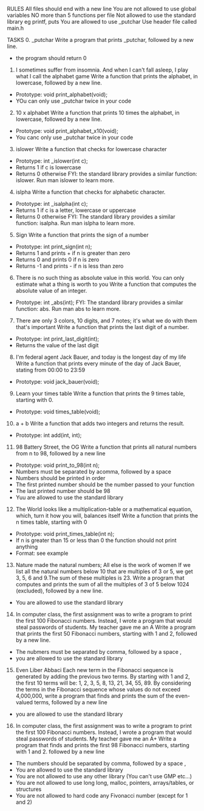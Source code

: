 RULES
All files should end with a new line
You are not allowed to use global variables
NO more than 5 functions per file
Not allowed to use the standard library eg printf, puts
You are allowed to use _putchar
Use header file called main.h

TASKS
0. _putchar
Write a program that prints _putchar, followed by a new line.
- the program should return 0

1. I sometimes suffer from insomnia. And when I can't fall asleep, I play what I call the alphabet game
Write a function that prints the alphabet, in lowercase, followed by a new line.
- Prototype: void print_alphabet(void);
- YOu can only use _putchar twice in your code

2. 10 x alphabet
Write a function that prints 10 times the alphabet, in lowercase, followed by a new line.
- Prototype: void print_alphabet_x10(void);
- You canc only use _putchar twice in your code

3. islower
Write a function that checks for lowercase character
- Prototype: int _islower(int c);
- Returns 1 if c is lowercase
- Returns 0 otherwise
FYI: the standard library provides a similar function: islower. Run man islower to learn more.

4. islpha
Write a function that checks for alphabetic character.
- Prototype: int _isalpha(int c);
- Returns 1 if c is a letter, lowercase or uppercase
- Returns 0 otherwise
FYI: The standard library provides a similar function: isalpha. Run man islpha to learn more.

5. Sign
Write a function that prints the sign of a number
- Prototype: int print_sign(int n);
- Returns 1 and prints + if n is greater than zero
- Returns 0 and prints 0 if n is zero
- Returns -1 and prints - if n is less than zero 

6. There is no such thing as absolute value in this world. You can only estimate what a thing is worth to you
Write a function that computes the absolute value of an integer.
- Prototype: int _abs(int);
FYI: The standard library provides a similar function: abs. Run man abs to learn more.

7. There are only 3 colors, 10 digits, and 7 notes; it's what we do with them that's important
Write a function that prints the last digit of a number.
- Prototype: int print_last_digit(int);
- Returns the value of the last digit

8. I'm federal agent Jack Bauer, and today is the longest day of my life
Write a function that prints every minute of the day of Jack Bauer, stating from 00:00 to 23:59
- Prototype: void jack_bauer(void);

9. Learn your times table
Write a function that prints the 9 times table, starting with 0.
- Prototype: void times_table(void);

10. a + b
Write a function that adds two integers and returns the result.
- Prototype: int add(int, int);

11. 98 Battery Street, the OG
Write a function that prints all natural numbers from n to 98, followed by a new line
- Prototype: void print_to_98(int n);
- Numbers must be separated by acomma, followed by a space
- Numbers should be printed in order
- The first printed number should be the number passed to your function
- The last printed number should be 98
- Yuu are allowed to use the standard library

12. The World looks like a multiplication-table or a mathematical equation, which, turn it how you will, balances itself
Write a function that prints the n times table, starting with 0
- Prototype: void print_times_table(int n);
- If n is greater than 15 or less than 0 the function should not print anything
- Format: see example

13. Nature made the natural numbers; All else is the work of women
If we list all the natural numbers below 10 that are multiples of 3 or 5, we get 3, 5, 6 and 9.The sum of these multiples is 23. Write a program that computes and prints the sum of all the multiples of 3 of 5 below 1024 (excluded), followed by a new line.
- You are allowed to use the standard library

14. In computer class, the first assignment was to write a program to print the first 100 Fibonacci numbers. Instead, I wrote a program that would steal passwords of students. My teacher gave me an A
Write a program that prints the first 50 Fibonacci numbers, starting with 1 and 2, followed by a new line.
- The nubmers must be separated by comma, followed by a space ,
- you are allowed to use the standard library

15. Even Liber Abbaci
Each new term in the Fibonacci sequence is generated by adding the previous two terms. By starting with 1 and 2, the first 10 terms will be: 1, 2, 3, 5, 8, 13, 21, 34, 55, 89. By considering the terms in the Fibonacci sequence whose values do not exceed 4,000,000, write a program that finds and prints the sum of the even-valued terms, followed by a new line
- you are allowed to use the standard library

16. In computer class, the first assignment was to write a program to print the first 100 Fibonacci numbers. Instead, I wrote a program that would steal passwords of students. My teacher gave me an A+
Write a program that finds and prints the first 98 Fibonacci numbers, starting with 1 and 2. followed by a new line
- The numbers should be separated by comma, followed by a space ,
- You are allowed to use the standard library
- You are not allowed to use any other library (You can't use GMP etc...)
- You are not allowed to use long long, malloc, pointers, arrays/tables, or structures
- You are not allowed to hard code any Fivonacci number (except for 1 and 2)
